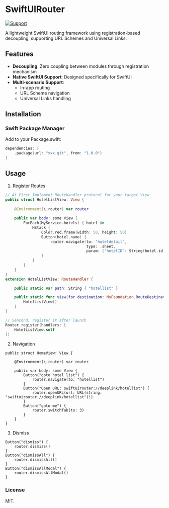 # SwiftUIRouter

[![Support](https://img.shields.io/badge/support-iOS%2017%2B%20-blue.svg?style=flat)](https://www.apple.com/nl/ios/)&nbsp;

A lightweight SwiftUI routing framework using registration-based decoupling, supporting URL Schemes and Universal Links.

## Features

- **Decoupling**: Zero coupling between modules through registration mechanism
- **Native SwiftUI Support**: Designed specifically for SwiftUI
- **Multi-scenario Support**:
  - In-app routing
  - URL Scheme navigation
  - Universal Links handling

## Installation

### Swift Package Manager

Add to your Package.swift:
```swift
dependencies: [
    .package(url: "xxx.git", from: "1.0.0")
]
```

## Usage
1. Register Routes

```swift
// At First Implement RouteHandler protocol for your target View
public struct HotelListView: View {
    
    @Environment(\.router) var router
    
    public var body: some View {
        ForEach(MyService.hotels) { hotel in
            HStack {
                Color.red.frame(width: 50, height: 50)
                Button(hotel.name) {
                    router.navigate(to: "hoteldetail",
                                    type: .sheet,
                                    param: ["hotelID": String(hotel.id)])
                }
            }
        }
    }
}
extension HotelListView: RouteHandler {

    public static var path: String { "hotellist" }

    public static func view(for destination: MyFoundation.RouteDestination) -> HotelListView? {
        HotelListView()
    }
}

```
```swift
// Sencond, register it after launch
Router.register(handlers: [
    HotelListView.self
])
```

2. Navigation

```
public struct HomeView: View {
    
    @Environment(\.router) var router
    
    public var body: some View {
        Button("goto hotel list") {
            router.navigate(to: "hotellist")
        }
        Button("Open URL: swiftuirouter://deeplink/hotellist") {
            router.openURL(url: URL(string: "swiftuirouter://deeplink/hotellist")!)
        }
        Button("goto me") {
            router.switchTab(to: 3)
        }
    }
}
```

3. Dismiss

```
Button("dismiss") {
    router.dismiss()
}
Button("dismissAll") {
    router.dismissAll()
}
Button("dismissAllModal") {
    router.dismissAllModal()
}
```



### License

MIT.
